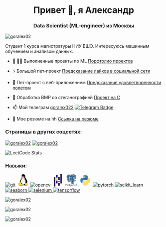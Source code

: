 <h1 align="center">Привет 👋, я Александр</h1>
<h3 align="center">Data Scientist (ML-engineer) из Москвы</h3>

<p align="left"> <img src="https://komarev.com/ghpvc/?username=goralex02&label=Profile%20views&color=0e75b6&style=flat" alt="goralex02" /> </p>

Студент 1 курса магистратуры НИУ ВШЭ. Интересуюсь машинным обучением и анализом данных.

- 🔭 👨‍💻 Выполненные проекты по ML [Порфтолио проектов](https://github.com/goralex02/Data_Processing_and_Machine_Learning)

- ⚡ Большой пет-проект [Предсказание лайков в социальной сети](https://github.com/goralex02/Likes_prediction)

- 🤝 Пет-проект с веб-приложением [Предсказание удовлетворенности полетом](https://github.com/goralex02/Flight_satisfaction)

- 🙌 Обработка BMP со стеганографией [Проект на C](https://github.com/goralex02/BMP_processing)

- 📫 Мой телеграм [goralex022](https://t.me/goralex022) [![Telegram Badge](https://img.shields.io/badge/Telegram-blue?logo=telegram&logoColor=white)](https://t.me/goralex022)

- 📄 Мое резюме на hh [Ссылка на резюме](https://hh.ru/applicant/resumes/view?resume=23e56616ff0bcd13bc0039ed1f49626876486c)

<h3 align="left">Страницы в других соцсетях:</h3>
<p align="left">
<a href="https://kaggle.com/goralex02" target="blank"><img align="center" src="https://raw.githubusercontent.com/rahuldkjain/github-profile-readme-generator/master/src/images/icons/Social/kaggle.svg" alt="goralex02" height="30" width="40" /></a>
<a href="https://www.leetcode.com/goralex02" target="blank"><img align="center" src="https://raw.githubusercontent.com/rahuldkjain/github-profile-readme-generator/master/src/images/icons/Social/leet-code.svg" alt="goralex02" height="30" width="40" /></a>
</p>

![LeetCode Stats](https://leetcard.jacoblin.cool/goralex02?theme=dark&extension=null)

<h3 align="left">Навыки:</h3>
<p align="left"> <a href="https://git-scm.com/" target="_blank" rel="noreferrer"> <img src="https://www.vectorlogo.zone/logos/git-scm/git-scm-icon.svg" alt="git" width="40" height="40"/> </a> <a href="https://www.linux.org/" target="_blank" rel="noreferrer"> <img src="https://raw.githubusercontent.com/devicons/devicon/master/icons/linux/linux-original.svg" alt="linux" width="40" height="40"/> </a> <a href="https://opencv.org/" target="_blank" rel="noreferrer"> <img src="https://www.vectorlogo.zone/logos/opencv/opencv-icon.svg" alt="opencv" width="40" height="40"/> </a> <a href="https://pandas.pydata.org/" target="_blank" rel="noreferrer"> <img src="https://raw.githubusercontent.com/devicons/devicon/2ae2a900d2f041da66e950e4d48052658d850630/icons/pandas/pandas-original.svg" alt="pandas" width="40" height="40"/> </a> <a href="https://www.postgresql.org" target="_blank" rel="noreferrer"> <img src="https://raw.githubusercontent.com/devicons/devicon/master/icons/postgresql/postgresql-original-wordmark.svg" alt="postgresql" width="40" height="40"/> </a> <a href="https://www.python.org" target="_blank" rel="noreferrer"> <img src="https://raw.githubusercontent.com/devicons/devicon/master/icons/python/python-original.svg" alt="python" width="40" height="40"/> </a> <a href="https://pytorch.org/" target="_blank" rel="noreferrer"> <img src="https://www.vectorlogo.zone/logos/pytorch/pytorch-icon.svg" alt="pytorch" width="40" height="40"/> </a> <a href="https://scikit-learn.org/" target="_blank" rel="noreferrer"> <img src="https://upload.wikimedia.org/wikipedia/commons/0/05/Scikit_learn_logo_small.svg" alt="scikit_learn" width="40" height="40"/> </a> <a href="https://seaborn.pydata.org/" target="_blank" rel="noreferrer"> <img src="https://seaborn.pydata.org/_images/logo-mark-lightbg.svg" alt="seaborn" width="40" height="40"/> </a> <a href="https://www.selenium.dev" target="_blank" rel="noreferrer"> <img src="https://raw.githubusercontent.com/detain/svg-logos/780f25886640cef088af994181646db2f6b1a3f8/svg/selenium-logo.svg" alt="selenium" width="40" height="40"/> </a> <a href="https://www.tensorflow.org" target="_blank" rel="noreferrer"> <img src="https://www.vectorlogo.zone/logos/tensorflow/tensorflow-icon.svg" alt="tensorflow" width="40" height="40"/> </a> </p>

<p>
    <img src="https://github-readme-stats.vercel.app/api/top-langs?username=goralex02&show_icons=true&theme=tokyonight&locale=en&layout=compact" alt="goralex02" />
</p>

<p>
    <img src="https://github-readme-stats.vercel.app/api?username=goralex02&show_icons=true&theme=tokyonight&locale=en" alt="goralex02" />
</p>

<p>
    <img src="https://github-readme-streak-stats.herokuapp.com/?user=goralex02&theme=dark" alt="goralex02" />
</p>


